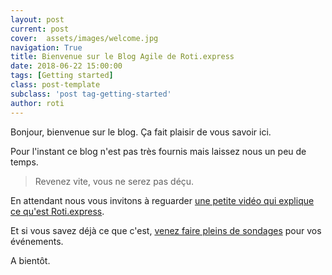 ```yaml
---
layout: post
current: post
cover:  assets/images/welcome.jpg
navigation: True
title: Bienvenue sur le Blog Agile de Roti.express
date: 2018-06-22 15:00:00
tags: [Getting started]
class: post-template
subclass: 'post tag-getting-started'
author: roti
---
```


Bonjour, bienvenue sur le blog. Ça fait plaisir de vous savoir ici.

Pour l'instant ce blog n'est pas très fournis mais laissez nous un peu de temps.

> Revenez vite, vous ne serez pas déçu.

En attendant nous vous invitons à reguarder [une petite vidéo qui explique ce qu'est Roti.express](https://www.youtube.com/watch?v=pwuilJ4igWs).

Et si vous savez déjà ce que c'est, [venez faire pleins de sondages](https://roti.express/start) pour vos événements.

A bientôt.
